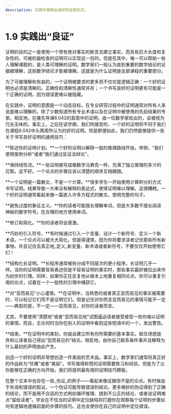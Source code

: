 ```yaml
---
description: 实践中探索出良好的证明方式。
---
```


# 1.9 实践出“良证”

证明的目的之一是使用一个带有绝对事实的断言去建立事实，而具有巨大长度和复杂性的、可被机器检查的证明可以实现这一目的。但是在其中，唯一可以帮助一些人理解课题的，是人类可理解的证明。数学家们一般认为直到重要的数学结论的证据被理解，这些数学结论才能被理解。这就是为什么证明是全部课程的重要部分。

为了可被理解和有益的，一个证明被要求的更多而不仅仅是逻辑正确：一个好的证明也必须是清晰的。正确性和清晰性通常并存；一个书写良好的证明更有可能是一个正确的证明，因为错误更难以被隐藏。

在实践中，证明的意图是一个动态目标。在专业研究过程中的证明通常对所有人来说是难以理解的，除了少数知道所有专业术语以及在证明中被使用的先前结果的专家。相反地，在像先导课6.042的首周中的证明，由一位数学家给出的，会被视为冗长无味的。事实上，之后在该学期，我们所接受的、一个好的证明将不同于我们在课程6.042中头两周所认为的好的证明。但是即便如此，我们仍然能够提供一些关于书写良好证明的通用技巧：

**陈述你的证明计划。**一个好的证明以解释一般的推理路线开始，举例，“我们使用案例分析”或者“我们通过反证法辩论”。

**保持线性流。**一些证明被写成像数学马赛克一样，充满了独立推理的多汁的花絮。这不好。一个论点的步骤应该以清楚的顺序互相跟随。

**一个证明是一篇散文，不是一个计算。**很多学生一开始使用计算积分的方式书写证明。结果导致一大串没有解释的表达式，使得证明难以理解。这很糟糕。一个好的证明通常看起来像一篇嵌入许多方程式的散文。使用完整的句子。

**避免过度的象征主义。**你的读者可能擅长理解单词，但是大多数不擅长阅读神秘的数学符号。在合理的地方使用单词。

**修订和简化。**你的读者将会感激。

**巧妙的引入符号。**有时候通过引入一个变量、设计一个新符号、定义一个新术语，一个论点可以被大大简化。但是得谨慎，因为你将要求读者记住那些所有新事物。并且记住去真正地_定义_新变量、新术语或者新符号，不要仅仅开始使用它们！

**结构化长证明。**长程序通常被拆分成不同层次的更小程序。长证明几乎一样。当你的证明需要容易表述但是不容易证明的事实时，那些事实最好被拉出来作为初步的引理。同样，如果你正在反复地从根本上地重复相同论点，你可以重复引用的论点，试着在一个一般性的引理中捕获它。

**对“显而易见”小心谨慎。**在证明中，当熟悉的或者真正显而易见的事实被需要时，可以标记它们而不是证明它们。但是记住对你而言显而易见的事情可能不一定——典型的是，不一定——显而易见，对你的读者而言。

尤其，不要使用“清楚地”或者“显而易见地”试图逼迫读者接受接受一些你难以证明的事情。而且，无论何时当你在别人的证明中看到这些短语中的一个，发出警告。

**结束。**在证明中的某刻，你就会建立所有你所需要的基本事实。抵住诱惑放弃和让读者自己得出“显而易见的”结论。相反地，由你自己联系每件事并且解释为什么最初的声明由此产生。

创造一个好的证明非常想创造一件美丽的艺术品。事实上，数学家们通常将真正好的作品称为“优雅”或者“美丽”。书写值得称赞的证明需要练习和经验，但是为了让你能够在正确的方向开始，我们将提供最有用的证明技巧模板。

在整个文本中也存在一些_伪证_的例子——看起来像证据但不是的论点。有时候由于失误和错误的假设，一个伪证可能导致错误的结论。更多微妙的伪证得到了正确的结论，而不是用不合适的方式例如循环推理、跳到不公正的结论、或者说证明难点“留给读者”。学会在不恰当的证明中定位缺陷将打磨你在观察每个证明的步骤如何有逻辑地遵循前面的步骤的技巧。这也会使你在自己的证明中定位错误。













